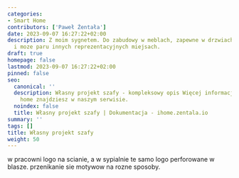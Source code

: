 ```yaml
---
categories:
- Smart Home
contributors: ['Paweł Żentała']
date: 2023-09-07 16:27:22+02:00
description: Z moim sygnetem. Do zabudowy w meblach, zapewne w drzwiach garderoby
  i moze paru innych reprezentacyjnych miejsach.
draft: true
homepage: false
lastmod: 2023-09-07 16:27:22+02:00
pinned: false
seo:
  canonical: ''
  description: Własny projekt szafy - kompleksowy opis Więcej informacji na smart
    home znajdziesz w naszym serwisie.
  noindex: false
  title: Własny projekt szafy | Dokumentacja - ihome.zentala.io
summary: ''
tags: []
title: Własny projekt szafy
weight: 50
---
```



w pracowni logo na scianie, a w sypialnie te samo logo perforowane w blasze. przenikanie sie motywow na rozne sposoby.
